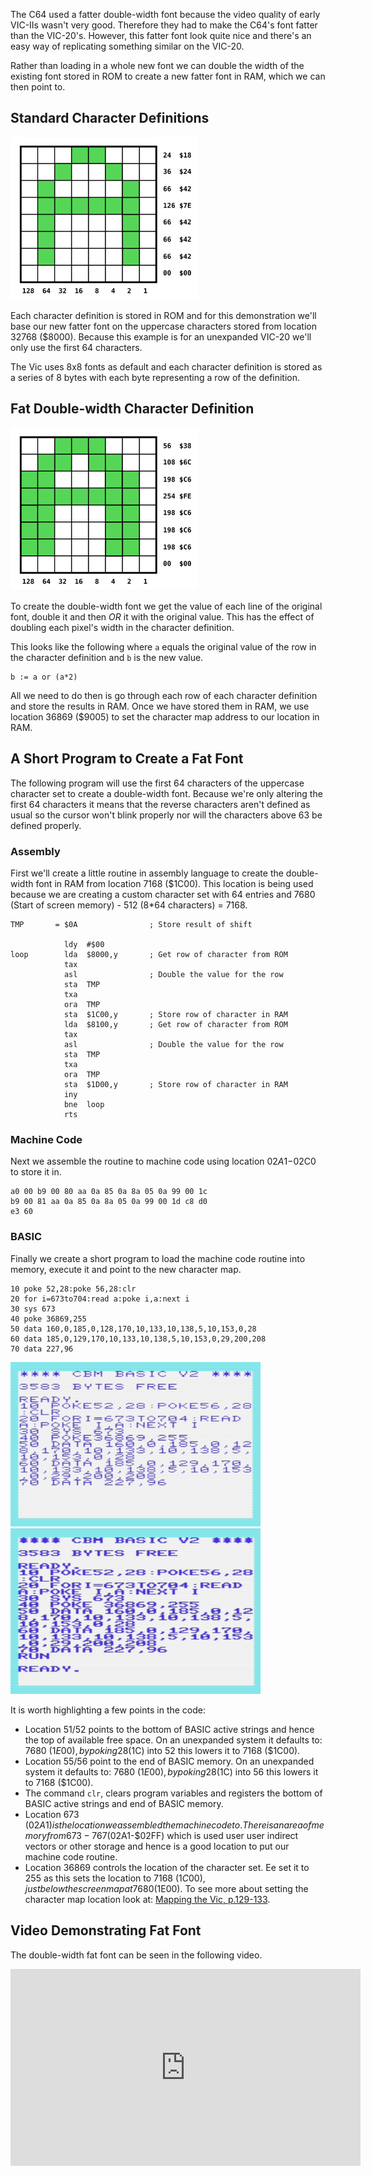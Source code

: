 The C64 used a fatter double-width font because the video quality of early VIC-IIs wasn't very good.  Therefore they had to make the C64's font fatter than the VIC-20's.  However, this fatter font look quite nice and there's an easy way of replicating something similar on the VIC-20.

Rather than loading in a whole new font we can double the width of the existing font stored in ROM to create a new fatter font in RAM, which we can then point to.


## Standard Character Definitions

<img src="/img/articles/vic20_standard_letter_a_close_cropped_small.png" class="img-right" style="width: 300px; clear: right;" title="Standard VIC-20 letter 'A' Character Definition">

Each character definition is stored in ROM and for this demonstration we'll base our new fatter font on the uppercase characters stored from location 32768 ($8000).  Because this example is for an unexpanded VIC-20 we'll only use the first 64 characters.

The Vic uses 8x8 fonts as default and each character definition is stored as a series of 8 bytes with each byte representing a row of the definition.


## Fat Double-width Character Definition

<img src="/img/articles/vic20_fat_letter_a_close_cropped_small.png" class="img-right" style="width: 300px; clear: right;" title="Fat double-width letter 'A' Character Definition">

To create the double-width font we get the value of each line of the original font, double it and then _OR_ it with the original value.  This has the effect of doubling each pixel's width in the character definition.

This looks like the following where `a` equals the original value of the row in the character definition and `b` is the new value.

``` text
b := a or (a*2)
```

All we need to do then is go through each row of each character definition and store the results in RAM.  Once we have stored them in RAM, we use location 36869 ($9005) to set the character map address to our location in RAM.

## A Short Program to Create a Fat Font

The following program will use the first 64 characters of the uppercase character set to create a double-width font.  Because we're only altering the first 64 characters it means that the reverse characters aren't defined as usual so the cursor won't blink properly nor will the characters above 63 be defined properly.

### Assembly

First we'll create a little routine in assembly language to create the double-width font in RAM from location 7168 ($1C00).  This location is being used because we are creating a custom character set with 64 entries and 7680 (Start of screen memory) - 512 (8*64 characters) = 7168.

``` asm6502
TMP       = $0A                ; Store result of shift

            ldy  #$00
loop        lda  $8000,y       ; Get row of character from ROM
            tax
            asl                ; Double the value for the row
            sta  TMP
            txa
            ora  TMP
            sta  $1C00,y       ; Store row of character in RAM
            lda  $8100,y       ; Get row of character from ROM
            tax
            asl                ; Double the value for the row
            sta  TMP
            txa
            ora  TMP
            sta  $1D00,y       ; Store row of character in RAM
            iny
            bne  loop
            rts
```



### Machine Code

Next we assemble the routine to machine code using location $02A1-$02C0 to store it in.

``` text
a0 00 b9 00 80 aa 0a 85 0a 8a 05 0a 99 00 1c
b9 00 81 aa 0a 85 0a 8a 05 0a 99 00 1d c8 d0
e3 60
```

### BASIC

Finally we create a short program to load the machine code routine into memory, execute it and point to the new character map.

``` basic
10 poke 52,28:poke 56,28:clr
20 for i=673to704:read a:poke i,a:next i
30 sys 673
40 poke 36869,255
50 data 160,0,185,0,128,170,10,133,10,138,5,10,153,0,28
60 data 185,0,129,170,10,133,10,138,5,10,153,0,29,200,208
70 data 227,96
```

<img src="/img/articles/vic20_fatfont_run_and_listing_prerun.png" class="img-right" style="width: 400px; clear: right;" title="Double-width fat font listing before run">

<img src="/img/articles/vic20_fatfont_run_and_listing_postrun.png" class="img-right" style="width: 400px; clear: right;" title="Double-width fat font listing after run">

It is worth highlighting a few points in the code:
* Location 51/52 points to the bottom of BASIC active strings and hence the top of
  available free space.  On an unexpanded system it defaults to: 7680 ($1E00), by poking 28 ($1C) into 52 this lowers it to 7168 ($1C00).
* Location 55/56 point to the end of BASIC memory.  On an unexpanded system it defaults to: 7680 ($1E00), by poking 28 ($1C) into 56 this lowers it to 7168 ($1C00).
* The command `clr`, clears program variables and registers the bottom of BASIC active strings and end of BASIC memory.
* Location 673 ($02A1) is the location we assembled the machine code to.  There is an area of memory from 673-767 ($02A1-$02FF) which is used user user indirect vectors or other storage and hence is a good location to put our machine code routine.
* Location 36869 controls the location of the character set.  Ee set it to 255 as this sets the location to 7168 ($1C00), just below the screen map at 7680 ($1E00).  To see more about setting the character map location look at: [Mapping the Vic, p.129-133](https://archive.org/details/COMPUTEs_Mapping_the_VIC_1984_COMPUTE_Publications/page/n149/mode/2up).


## Video Demonstrating Fat Font

The double-width fat font can be seen in the following video.

<div class="youtube-wrapper">
<iframe width="560" height="315" src="https://www.youtube.com/embed/NeRNb4vB54U" frameborder="0" allow="accelerometer; autoplay; encrypted-media; gyroscope; picture-in-picture" allowfullscreen></iframe>
</div>
